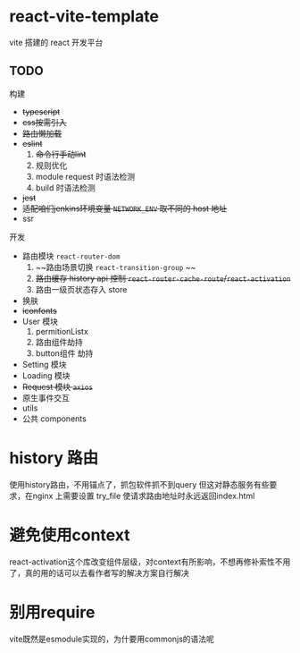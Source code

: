 # react-vite-template
vite 搭建的 react 开发平台  

## TODO
构建
- ~~typescript~~
- ~~css按需引入~~
- ~~路由懒加载~~
- ~~eslint~~  
    1. ~~命令行手动lint~~
    2. 规则优化
    3. module request 时语法检测
    4. build 时语法检测
- ~~jest~~
- ~~适配咱们jenkins环境变量 ```NETWORK_ENV``` 取不同的 host 地址~~
- ssr  

开发
- 路由模块 ```react-router-dom```  
   1. ~~路由场景切换 ```react-transition-group```  ~~
   2. ~~路由缓存 history api 控制 ```react-router-cache-route```/```react-activation```~~  
   3. 路由一级页状态存入 store
- 换肤
- ~~iconfonts~~
- User 模块  
    1. permitionListx
    2. 路由组件劫持
    3. button组件 劫持
- Setting 模块
- Loading 模块
- ~~Request 模块 ```axios```~~
- 原生事件交互
- utils
- 公共 components

# history 路由
使用history路由，不用锚点了，抓包软件抓不到query
但这对静态服务有些要求，在nginx 上需要设置 try_file 使请求路由地址时永远返回index.html

# 避免使用context
react-activation这个库改变组件层级，对context有所影响，不想再修补索性不用了，真的用的话可以去看作者写的解决方案自行解决

# 别用require
vite既然是esmodule实现的，为什要用commonjs的语法呢